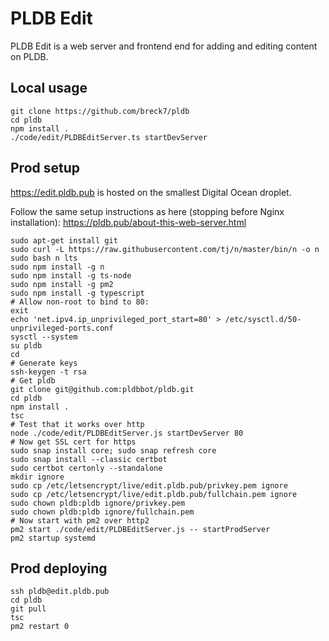 # PLDB Edit

PLDB Edit is a web server and frontend end for adding and editing content
on PLDB.

## Local usage

```
git clone https://github.com/breck7/pldb
cd pldb
npm install .
./code/edit/PLDBEditServer.ts startDevServer
```

## Prod setup

https://edit.pldb.pub is hosted on the smallest Digital Ocean droplet.

Follow the same setup instructions as here (stopping before Nginx installation): https://pldb.pub/about-this-web-server.html

```
sudo apt-get install git
sudo curl -L https://raw.githubusercontent.com/tj/n/master/bin/n -o n
sudo bash n lts
sudo npm install -g n
sudo npm install -g ts-node
sudo npm install -g pm2
sudo npm install -g typescript
# Allow non-root to bind to 80:
exit
echo 'net.ipv4.ip_unprivileged_port_start=80' > /etc/sysctl.d/50-unprivileged-ports.conf
sysctl --system
su pldb
cd
# Generate keys
ssh-keygen -t rsa
# Get pldb
git clone git@github.com:pldbbot/pldb.git
cd pldb
npm install .
tsc
# Test that it works over http
node ./code/edit/PLDBEditServer.js startDevServer 80
# Now get SSL cert for https
sudo snap install core; sudo snap refresh core
sudo snap install --classic certbot
sudo certbot certonly --standalone
mkdir ignore
sudo cp /etc/letsencrypt/live/edit.pldb.pub/privkey.pem ignore
sudo cp /etc/letsencrypt/live/edit.pldb.pub/fullchain.pem ignore
sudo chown pldb:pldb ignore/privkey.pem
sudo chown pldb:pldb ignore/fullchain.pem
# Now start with pm2 over http2
pm2 start ./code/edit/PLDBEditServer.js -- startProdServer
pm2 startup systemd
```

## Prod deploying

```
ssh pldb@edit.pldb.pub
cd pldb
git pull
tsc
pm2 restart 0
```
